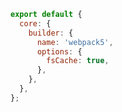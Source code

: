 ```js filename=".storybook/main.js" renderer="common" language="js"
export default {
  core: {
    builder: {
      name: 'webpack5',
      options: {
        fsCache: true,
      },
    },
  },
};
```

